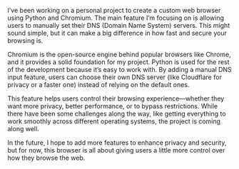I’ve been working on a personal project to create a custom web browser using Python and Chromium. The main feature I’m focusing on is allowing users to manually set their DNS (Domain Name System) servers. This might sound simple, but it can make a big difference in how fast and secure your browsing is.

Chromium is the open-source engine behind popular browsers like Chrome, and it provides a solid foundation for my project. Python is used for the rest of the development because it’s easy to work with. By adding a manual DNS input feature, users can choose their own DNS server (like Cloudflare for privacy or a faster one) instead of relying on the default ones.

This feature helps users control their browsing experience—whether they want more privacy, better performance, or to bypass restrictions. While there have been some challenges along the way, like getting everything to work smoothly across different operating systems, the project is coming along well.

In the future, I hope to add more features to enhance privacy and security, but for now, this browser is all about giving users a little more control over how they browse the web.
